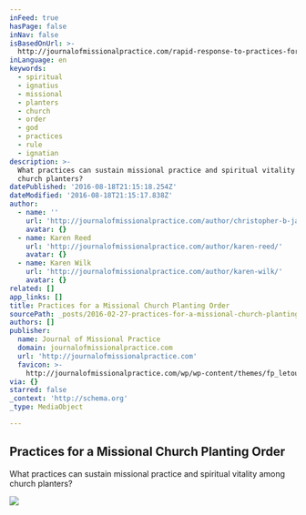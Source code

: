 ```yaml
---
inFeed: true
hasPage: false
inNav: false
isBasedOnUrl: >-
  http://journalofmissionalpractice.com/rapid-response-to-practices-for-a-missional-church-planting-order-by-christopher-b-james/
inLanguage: en
keywords:
  - spiritual
  - ignatius
  - missional
  - planters
  - church
  - order
  - god
  - practices
  - rule
  - ignatian
description: >-
  What practices can sustain missional practice and spiritual vitality among
  church planters?
datePublished: '2016-08-18T21:15:18.254Z'
dateModified: '2016-08-18T21:15:17.838Z'
author:
  - name: ''
    url: 'http://journalofmissionalpractice.com/author/christopher-b-james/'
    avatar: {}
  - name: Karen Reed
    url: 'http://journalofmissionalpractice.com/author/karen-reed/'
    avatar: {}
  - name: Karen Wilk
    url: 'http://journalofmissionalpractice.com/author/karen-wilk/'
    avatar: {}
related: []
app_links: []
title: Practices for a Missional Church Planting Order
sourcePath: _posts/2016-02-27-practices-for-a-missional-church-planting-order.md
authors: []
publisher:
  name: Journal of Missional Practice
  domain: journalofmissionalpractice.com
  url: 'http://journalofmissionalpractice.com'
  favicon: >-
    http://journalofmissionalpractice.com/wp/wp-content/themes/fp_letour-child/favicon.ico
via: {}
starred: false
_context: 'http://schema.org'
_type: MediaObject

---
```

<article style=""><h1>Practices for a Missional Church Planting Order</h1><p>What practices can sustain missional practice and spiritual vitality among church planters?</p><img src="https://s3-us-west-2.amazonaws.com/the-grid-img/p/226c12ac4273ca791c3eba95966781f18e57533b.jpg" /></article>